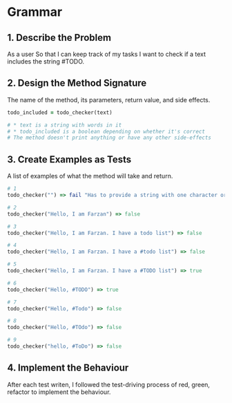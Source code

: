 # Grammar
## 1. Describe the Problem
<!-- Put or write the user story here. Add any clarifying notes you might have. -->
As a user
So that I can keep track of my tasks
I want to check if a text includes the string #TODO.

## 2. Design the Method Signature
The name of the method, its parameters, return value, and side effects.

```ruby
todo_included = todo_checker(text)

# * text is a string with words in it
# * todo_included is a boolean depending on whether it's correct
# The method doesn't print anything or have any other side-effects
```

## 3. Create Examples as Tests
A list of examples of what the method will take and return.

``` ruby
# 1
todo_checker("") => fail "Has to provide a string with one character or more"

# 2
todo_checker("Hello, I am Farzan") => false

# 3
todo_checker("Hello, I am Farzan. I have a todo list") => false

# 4
todo_checker("Hello, I am Farzan. I have a #todo list") => false

# 5
todo_checker("Hello, I am Farzan. I have a #TODO list") => true

# 6
todo_checker("Hello, #TODO") => true

# 7
todo_checker("Hello, #Todo") => false

# 8
todo_checker("Hello, #TOdo") => false

# 9
todo_checker("hello, #ToDo") => false
```

## 4. Implement the Behaviour
After each test writen, I followed the test-driving process of red, green, refactor to implement the behaviour.